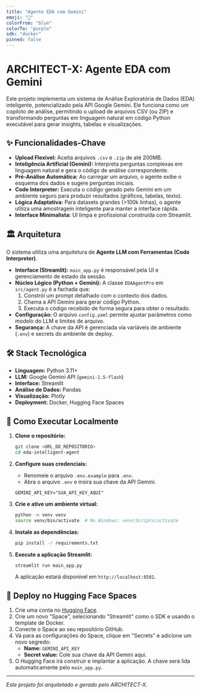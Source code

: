 ```yaml
---
title: "Agente EDA com Gemini"
emoji: "🚀"
colorFrom: "blue"
colorTo: "purple"
sdk: "docker"
pinned: false
---
```


# ARCHITECT-X: Agente EDA com Gemini

Este projeto implementa um sistema de Análise Exploratória de Dados (EDA) inteligente, potencializado pela API Google Gemini. Ele funciona como um copiloto de análise, permitindo o upload de arquivos CSV (ou ZIP) e transformando perguntas em linguagem natural em código Python executável para gerar insights, tabelas e visualizações.

## ✨ Funcionalidades-Chave

- **Upload Flexível:** Aceita arquivos `.csv` e `.zip` de até 200MB.
- **Inteligência Artificial (Gemini):** Interpreta perguntas complexas em linguagem natural e gera o código de análise correspondente.
- **Pré-Análise Automática:** Ao carregar um arquivo, o agente exibe o esquema dos dados e sugere perguntas iniciais.
- **Code Interpreter:** Executa o código gerado pelo Gemini em um ambiente seguro para produzir resultados (gráficos, tabelas, texto).
- **Lógica Adaptativa:** Para datasets grandes (>100k linhas), o agente utiliza uma amostragem inteligente para manter a interface rápida.
- **Interface Minimalista:** UI limpa e profissional construída com Streamlit.

## 🏛️ Arquitetura

O sistema utiliza uma arquitetura de **Agente LLM com Ferramentas (Code Interpreter)**.

- **Interface (Streamlit):** `main_app.py` é responsável pela UI e gerenciamento de estado da sessão.
- **Núcleo Lógico (Python + Gemini):** A classe `EDAAgentPro` em `src/agent.py` é a fachada que:
    1.  Constrói um prompt detalhado com o contexto dos dados.
    2.  Chama a API Gemini para gerar código Python.
    3.  Executa o código recebido de forma segura para obter o resultado.
- **Configuração:** O arquivo `config.yaml` permite ajustar parâmetros como modelo do LLM e limites de arquivo.
- **Segurança:** A chave da API é gerenciada via variáveis de ambiente (`.env`) e secrets do ambiente de deploy.

## 🛠️ Stack Tecnológica

- **Linguagem:** Python 3.11+
- **LLM:** Google Gemini API (`gemini-1.5-flash`)
- **Interface:** Streamlit
- **Análise de Dados:** Pandas
- **Visualização:** Plotly
- **Deployment:** Docker, Hugging Face Spaces

## 🚀 Como Executar Localmente

1.  **Clone o repositório:**
    ```bash
    git clone <URL_DO_REPOSITORIO>
    cd eda-intelligent-agent
    ```

2.  **Configure suas credenciais:**
    - Renomeie o arquivo `.env.example` para `.env`.
    - Abra o arquivo `.env` e insira sua chave da API Gemini.
    ```
    GEMINI_API_KEY="SUA_API_KEY_AQUI"
    ```

3.  **Crie e ative um ambiente virtual:**
    ```bash
    python -m venv venv
    source venv/bin/activate  # No Windows: venv\Scripts\activate
    ```

4.  **Instale as dependências:**
    ```bash
    pip install -r requirements.txt
    ```

5.  **Execute a aplicação Streamlit:**
    ```bash
    streamlit run main_app.py
    ```
    A aplicação estará disponível em `http://localhost:8501`.

## 🚢 Deploy no Hugging Face Spaces

1.  Crie uma conta no [Hugging Face](https://huggingface.co/).
2.  Crie um novo "Space", selecionando "Streamlit" como o SDK e usando o template de Docker.
3.  Conecte o Space ao seu repositório GitHub.
4.  Vá para as configurações do Space, clique em "Secrets" e adicione um novo segredo:
    - **Name:** `GEMINI_API_KEY`
    - **Secret value:** Cole sua chave da API Gemini aqui.
5.  O Hugging Face irá construir e implantar a aplicação. A chave será lida automaticamente pelo `main_app.py`.

---
*Este projeto foi arquitetado e gerado pelo ARCHITECT-X.*